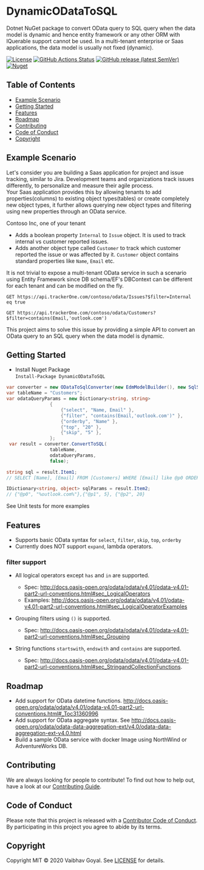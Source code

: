 # DynamicODataToSQL
Dotnet NuGet package to convert OData query to SQL query when the data model is dynamic and 
hence entity framework or any other ORM with IQuerable support cannot be used.
In a multi-tenant enterprise or Saas applications, the data model is usually not fixed (dynamic).

[![License](https://img.shields.io/github/license/DynamicODataToSQL/DynamicODataToSQL)](https://github.com/DynamicODataToSQL/DynamicODataToSQL/blob/master/LICENSE)
[![GitHub Actions Status](https://github.com/DynamicODataToSQL/DynamicODataToSQL/workflows/Build/badge.svg?branch=master)](https://github.com/DynamicODataToSQL/DynamicODataToSQL/actions)
[![GitHub release (latest SemVer)](https://img.shields.io/github/v/release/DynamicOdataToSQL/DynamicOdataToSQL?sort=semver)]()
[![Nuget](https://img.shields.io/nuget/v/DynamicODataToSQL)](https://www.nuget.org/packages/DynamicODataToSQL/)


## Table of Contents
- [Example Scenario](#example-scenario)
- [Getting Started](#getting-started)
- [Features](#features)
- [Roadmap](#roadmap)
- [Contributing](#contributing)
- [Code of Conduct](#code-of-conduct)
- [Copyright](#copyright)

## Example Scenario
Let's consider you are building a Saas application for project and issue tracking, similar to Jira. 
Development teams and organizations track issues differently, to personalize and measure their agile process.  
Your Saas application provides this by allowing tenants to add properties(columns) to existing 
object types(tables) or create completely new object types, it further allows querying new 
object types and filtering using new properties through an OData service. 

Contoso Inc, one of your tenant
- Adds a boolean property `Internal` to `Issue` object. It is used to track internal vs 
customer reported issues.
- Adds another object type called `Customer` to track which customer reported the issue or was affected by it. `Customer` object contains standard properties like `Name`, `Email` etc. 

It is not trivial to expose a multi-tenant OData service in such a scenario using Entity Framework 
since DB schema/EF's DBContext can be different for each tenant and can be modified on the fly.

```
GET https://api.trackerOne.com/contoso/odata/Issues?$filter=Internal eq true
```

```
GET https://api.trackerOne.com/contoso/odata/Customers?$filter=contains(Email,'outlook.com')
```

This project aims to solve this issue by providing a simple API to convert an OData query to an SQL query when the data model is dynamic. 

## Getting Started
- Install Nuget Package  
  `Install-Package DynamicODataToSQL`
```c#
var converter = new ODataToSqlConverter(new EdmModelBuilder(), new SqlServerCompiler() { UseLegacyPagination = false });
var tableName = "Customers"; 
var odataQueryParams = new Dictionary<string, string>
                {
                    {"select", "Name, Email" },
                    {"filter", "contains(Email,'outlook.com')" },
                    {"orderby", "Name" },
                    {"top", "20" },
                    {"skip", "5" },
                };
 var result = converter.ConvertToSQL(
                tableName,
                odataQueryParams,
                false);

string sql = result.Item1;
// SELECT [Name], [Email] FROM [Customers] WHERE [Email] like @p0 ORDER BY [Name] ASC OFFSET @p1 ROWS FETCH NEXT @p2 ROWS ONLY

IDictionary<string, object> sqlParams = result.Item2; 
// {"@p0", "%outlook.com%"},{"@p1", 5}, {"@p2", 20}
```

See Unit tests for more examples

## Features
- Supports basic OData syntax for `select`, `filter`, `skip`, `top`, `orderby`
- Currently does NOT support `expand`, lambda operators.

### filter support
- All logical operators except `has` and `in` are supported. 
  - Spec: http://docs.oasis-open.org/odata/odata/v4.01/odata-v4.01-part2-url-conventions.html#sec_LogicalOperators
  - Examples: http://docs.oasis-open.org/odata/odata/v4.01/odata-v4.01-part2-url-conventions.html#sec_LogicalOperatorExamples

- Grouping filters using `()` is supported. 
  - Spec: http://docs.oasis-open.org/odata/odata/v4.01/odata-v4.01-part2-url-conventions.html#sec_Grouping

- String functions `startswith`, `endswith` and `contains` are supported.
  - Spec: http://docs.oasis-open.org/odata/odata/v4.01/odata-v4.01-part2-url-conventions.html#sec_StringandCollectionFunctions.
## Roadmap
- Add support for OData datetime functions. http://docs.oasis-open.org/odata/odata/v4.01/odata-v4.01-part2-url-conventions.html#_Toc31360996
- Add support for OData aggregate syntax. See http://docs.oasis-open.org/odata/odata-data-aggregation-ext/v4.0/odata-data-aggregation-ext-v4.0.html
- Build a sample OData service with docker Image using NorthWind or AdventureWorks DB. 

## Contributing

We are always looking for people to contribute! To find out how to help out, have a look at 
our [Contributing Guide](.github/CONTRIBUTING.md).


## Code of Conduct

Please note that this project is released with a [Contributor Code of Conduct](.github/CODE_OF_CONDUCT.md). By participating in this project you agree to abide by its terms.

## Copyright

Copyright MIT © 2020 Vaibhav Goyal. See [LICENSE](LICENSE) for details.


